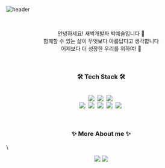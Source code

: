 ![header](https://capsule-render.vercel.app/api?type=transparent&fontColor=703ee5&height=150&section=header&text=Yeseul%20Park&fontSize=90&desc=박예슬%20/%20Front-End&descAlignY=85&descAlign=65&descSize=25)

<br>
<p align="center">
안녕하세요! 새싹개발자 박예슬입니다 🌱 <br>
함께할 수 있는 삶이 무엇보다 아름답다고 생각합니다 <br>
어제보다 더 성장한 우리를 위하여! 🍻
</p>

<br>

<h3 align="center">🛠 Tech Stack 🛠</h3>
<p align="center">
  <br>
  <img src="https://img.shields.io/badge/React-61DAFB?style=flat-square&logo=React&logoColor=white"/></a>&nbsp 
  <img src="https://img.shields.io/badge/Redux-764ABC?style=flat-square&logo=Redux&logoColor=white"/></a>&nbsp 
  <img src="https://img.shields.io/badge/styledComponents-DB7093?style=flat-square&logo=styled-components&logoColor=white"/></a>&nbsp 
  <br>
  <img src="https://img.shields.io/badge/HTML5-E34F26?style=flat-square&logo=HTML5&logoColor=white"/></a>&nbsp 
  <img src="https://img.shields.io/badge/CSS-1572B6?style=flat-square&logo=css3&logoColor=white"/></a>&nbsp 
  <img src="https://img.shields.io/badge/JavaScript-F7DF1E?style=flat-square&logo=javascript&logoColor=white"/></a>&nbsp 
  <img src="https://img.shields.io/badge/Figma-F24E1E?style=flat-square&logo=Figma&logoColor=white"/></a>&nbsp 
  <img src="https://img.shields.io/badge/Firebase-FFCA28?style=flat-square&logo=Firebase&logoColor=white"/></a>&nbsp 
</p>

<br>


<h3 align="center">✨ More About me ✨</h3>\
<p align="center">
  <a href="https://velog.io/@parkksss"><img src="https://img.shields.io/badge/Velog-20C997?style=flat-square&logo=Velog&logoColor=white" /></a>
  <a href="mailto:yesleee9211@gmail.com"><img src="https://img.shields.io/badge/Gmail-EA4335?style=flat-square&logo=Gmail&logoColor=white" /></a>
</p>

